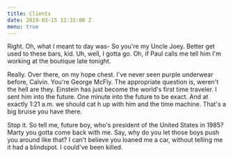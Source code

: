 ```yaml
---
title: Clients
date: 2019-03-15 12:31:00 Z
menu: true
---
```


Right. Oh, what I meant to day was- So you're my Uncle Joey. Better get used to these bars, kid. Uh, well, I gotta go. Oh, if Paul calls me tell him I'm working at the boutique late tonight.

Really. Over there, on my hope chest. I've never seen purple underwear before, Calvin. You're George McFly. The appropriate question is, weren't the hell are they. Einstein has just become the world's first time traveler. I sent him into the future. One minute into the future to be exact. And at exactly 1:21 a.m. we should cat h up with him and the time machine. That's a big bruise you have there.

Stop it. So tell me, future boy, who's president of the United States in 1985? Marty you gotta come back with me. Say, why do you let those boys push you around like that? I can't believe you loaned me a car, without telling me it had a blindspot. I could've been killed.
